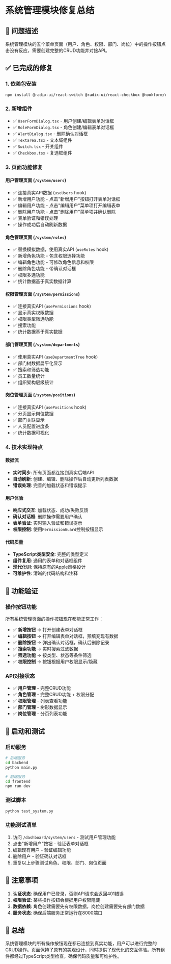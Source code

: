 # 系统管理模块修复总结

## 🎯 问题描述
系统管理模块的五个菜单页面（用户、角色、权限、部门、岗位）中的操作按钮点击没有反应，需要创建完整的CRUD功能并对接API。

## ✅ 已完成的修复

### 1. 依赖包安装
```bash
npm install @radix-ui/react-switch @radix-ui/react-checkbox @hookform/resolvers react-hook-form zod
```

### 2. 新增组件
- ✅ `UserFormDialog.tsx` - 用户创建/编辑表单对话框
- ✅ `RoleFormDialog.tsx` - 角色创建/编辑表单对话框
- ✅ `AlertDialog.tsx` - 删除确认对话框
- ✅ `Textarea.tsx` - 文本域组件
- ✅ `Switch.tsx` - 开关组件
- ✅ `Checkbox.tsx` - 复选框组件

### 3. 页面功能修复

#### 用户管理页面 (`/system/users`)
- ✅ 连接真实API数据 (`useUsers` hook)
- ✅ 新增用户功能 - 点击"新增用户"按钮打开表单对话框
- ✅ 编辑用户功能 - 点击"编辑用户"菜单项打开编辑表单
- ✅ 删除用户功能 - 点击"删除用户"菜单项并确认删除
- ✅ 表单验证和错误处理
- ✅ 操作成功后自动刷新数据

#### 角色管理页面 (`/system/roles`)
- ✅ 替换模拟数据，使用真实API (`useRoles` hook)
- ✅ 新增角色功能 - 包含权限选择功能
- ✅ 编辑角色功能 - 可修改角色信息和权限
- ✅ 删除角色功能 - 带确认对话框
- ✅ 权限多选功能
- ✅ 统计数据基于真实数据计算

#### 权限管理页面 (`/system/permissions`)
- ✅ 连接真实API (`usePermissions` hook)
- ✅ 显示真实权限数据
- ✅ 权限类型筛选功能
- ✅ 搜索功能
- ✅ 统计数据基于真实数据

#### 部门管理页面 (`/system/departments`)
- ✅ 使用真实API (`useDepartmentTree` hook)
- ✅ 部门树数据扁平化显示
- ✅ 搜索和筛选功能
- ✅ 员工数量统计
- ✅ 组织架构层级统计

#### 岗位管理页面 (`/system/positions`)
- ✅ 连接真实API (`usePositions` hook)
- ✅ 分页显示岗位数据
- ✅ 部门关联显示
- ✅ 人员配置进度条
- ✅ 统计数据可视化

### 4. 技术实现特点

#### 数据流
- **实时同步**: 所有页面都连接到真实后端API
- **自动刷新**: 创建、编辑、删除操作后自动更新列表数据
- **错误处理**: 完善的加载状态和错误提示

#### 用户体验
- **响应式交互**: 加载状态、成功/失败反馈
- **确认对话框**: 删除操作需要用户确认
- **表单验证**: 实时输入验证和错误提示
- **权限控制**: 使用`PermissionGuard`控制按钮显示

#### 代码质量
- **TypeScript类型安全**: 完整的类型定义
- **组件复用**: 通用的表单和对话框组件
- **现代化UI**: 保持原有的Apple风格设计
- **可维护性**: 清晰的代码结构和注释

## 🚀 功能验证

### 操作按钮功能
所有系统管理页面的操作按钮现在都能正常工作：

- ✅ **新增按钮** → 打开创建表单对话框
- ✅ **编辑按钮** → 打开编辑表单对话框，预填充现有数据
- ✅ **删除按钮** → 弹出确认对话框，确认后删除记录
- ✅ **搜索功能** → 实时搜索过滤数据
- ✅ **筛选功能** → 按类型、状态等条件筛选
- ✅ **权限控制** → 按钮根据用户权限显示/隐藏

### API对接状态
- ✅ **用户管理** - 完整CRUD功能
- ✅ **角色管理** - 完整CRUD功能 + 权限分配
- ✅ **权限管理** - 列表查看功能
- ✅ **部门管理** - 树形数据显示
- ✅ **岗位管理** - 分页列表功能

## 🔧 启动和测试

### 启动服务
```bash
# 后端服务
cd backend
python main.py

# 前端服务
cd frontend
npm run dev
```

### 测试脚本
```bash
python test_system.py
```

### 功能测试清单
1. 访问 `/dashboard/system/users` - 测试用户管理功能
2. 点击"新增用户"按钮 - 验证表单对话框
3. 编辑现有用户 - 验证编辑功能
4. 删除用户 - 验证确认对话框
5. 重复以上步骤测试角色、权限、部门、岗位页面

## 📝 注意事项

1. **认证状态**: 确保用户已登录，否则API请求会返回401错误
2. **权限验证**: 某些操作按钮会根据用户权限隐藏
3. **数据依赖**: 角色创建需要先有权限数据，岗位创建需要先有部门数据
4. **服务状态**: 确保后端服务正常运行在8000端口

## 🎉 总结

系统管理模块的所有操作按钮现在都已连接到真实功能，用户可以进行完整的CRUD操作。页面保持了原有的美观设计，同时提供了现代化的交互体验。所有组件都经过TypeScript类型检查，确保代码质量和可维护性。
